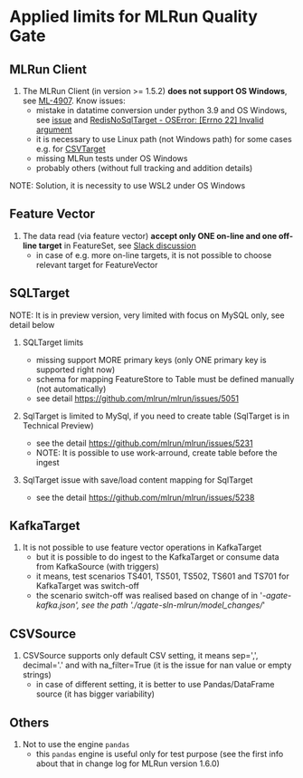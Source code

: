 # Applied limits for MLRun Quality Gate

## MLRun Client
1. The MLRun Client (in version >= 1.5.2) **does not support OS Windows**, 
see [ML-4907](https://docs.mlrun.org/en/latest/change-log/index.html#limitations). Know issues:
   - mistake in datatime conversion under python 3.9 and OS Windows,
   see [issue](https://stackoverflow.com/questions/77743056/python-oserror-errno-22-invalid-argument-for-datetime-timestamp)
   and [RedisNoSqlTarget - OSError: [Errno 22] Invalid argument](https://github.com/mlrun/mlrun/issues/4845)
   - it is necessary to use Linux path (not Windows path) for some cases
   e.g. for [CSVTarget](https://github.com/mlrun/mlrun/issues/5056)
   - missing MLRun tests under OS Windows
   - probably others (without full tracking and addition details)

NOTE: Solution, it is necessity to use WSL2 under OS Windows

## Feature Vector
1. The data read (via feature vector) **accept only ONE on-line and
   one off-line target** in FeatureSet, see [Slack discussion](https://mlopslive.slack.com/archives/C014XCMNY4Q/p1701025414893399?thread_ts=1701021926.280329&cid=C014XCMNY4Q)
   - in case of e.g. more on-line targets, it is not possible to choose 
   relevant target for FeatureVector  

## SQLTarget

NOTE: It is in preview version, very limited with focus on MySQL only, 
see detail below

1. SQLTarget limits
   - missing support MORE primary keys (only ONE primary key is supported right now)
   - schema for mapping FeatureStore to Table must be defined manually (not automatically)
   - see detail https://github.com/mlrun/mlrun/issues/5051

2. SqlTarget is limited to MySql, if you need to create table (SqlTarget is in
  Technical Preview)
    - see the detail https://github.com/mlrun/mlrun/issues/5231
    - NOTE: It is possible to use work-arround, create table before the ingest

3. SqlTarget issue with save/load content mapping for SqlTarget
   - see the detail https://github.com/mlrun/mlrun/issues/5238

## KafkaTarget

1. It is not possible to use feature vector operations in KafkaTarget
   - but it is possible to do ingest to the KafkaTarget or consume data from 
   KafkaSource (with triggers)
   - it means, test scenarios TS401, TS501, TS502, TS601 and TS701 for
   KafkaTarget was switch-off
   - the scenario switch-off was realised based on change of in '*-agate-kafka.json', 
   see the path './qgate-sln-mlrun/model_changes/*'
   

## CSVSource

1. CSVSource supports only default CSV setting, it means sep=',', decimal='.' and 
   with na_filter=True (it is the issue for nan value or empty strings) 
   - in case of different setting, it is better to use Pandas/DataFrame source
     (it has bigger variability)

## Others
1. Not to use the engine `pandas`
   - this `pandas` engine is useful only for test purpose (see the first 
   info about that in change log for MLRun version 1.6.0)
